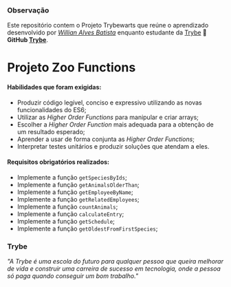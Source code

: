 ### Observação

Este repositório contem o Projeto Trybewarts que reúne o aprendizado desenvolvido por _[Willian Alves Batista](https://www.linkedin.com/in/willian-alves-batista-60aa6a180/)_ enquanto estudante da [Trybe](https://www.betrybe.com/) :rocket:
**GitHub [Trybe](https://github.com/tryber)**.

# Projeto Zoo Functions

#### Habilidades que foram exigidas:

  - Produzir código legível, conciso e expressivo utilizando as novas funcionalidades do ES6;
  - Utilizar as _Higher Order Functions_ para manipular e criar arrays;
  - Escolher a _Higher Order Function_ mais adequada para a obtenção de um resultado esperado;
  - Aprender a usar de forma conjunta as _Higher Order Functions_;
  - Interpretar testes unitários e produzir soluções que atendam a eles.

#### Requisitos obrigatórios realizados:

  - Implemente a função `getSpeciesByIds`;
  - Implemente a função `getAnimalsOlderThan`;
  - Implemente a função `getEmployeeByName`;
  - Implemente a função `getRelatedEmployees`;
  - Implemente a função `countAnimals`;
  - Implemente a função `calculateEntry`;
  - Implemente a função `getSchedule`;
  - Implemente a função `getOldestFromFirstSpecies`;
 
 ### Trybe

_"A Trybe é uma escola do futuro para qualquer pessoa que queira melhorar de vida e construir uma carreira de sucesso em tecnologia, onde a pessoa só paga quando conseguir um bom trabalho."_
